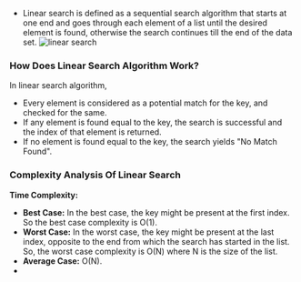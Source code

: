 - Linear search is defined as a sequential search algorithm that starts at one end and goes through each element of a list until the desired element is found, otherwise the search continues till the end of the data set.
![linear search](https://media.geeksforgeeks.org/wp-content/cdn-uploads/Linear-Search.png)
### How Does Linear Search Algorithm Work?
In linear search algorithm,
- Every element is considered as a potential match for the key, and checked for the same.
- If any element is found equal to the key, the search is successful and the index of that element is returned.
- If no element is found equal to the key, the search yields "No Match Found".
### Complexity Analysis Of Linear Search
**Time Complexity:**
- **Best Case:** In the best case, the key might be present at the first index. So the best case complexity is O(1).
- **Worst Case:** In the worst case, the key might be present at the last index, opposite to the end from which the search has started in the list. So, the worst case complexity is O(N) where N is the size of the list.
- **Average Case:** O(N).
- 
